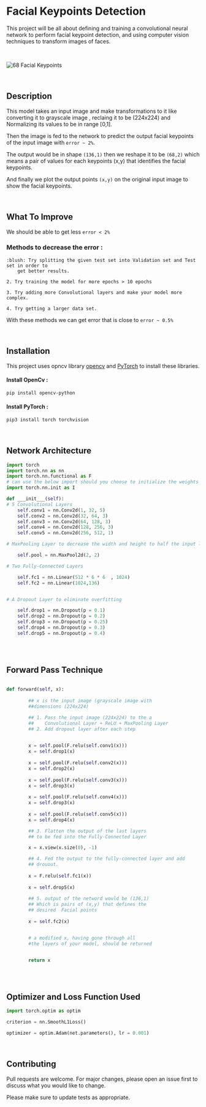 # Facial Keypoints Detection

This project will be all about defining and training a convolutional neural network to perform facial keypoint detection, and using computer vision techniques to transform images of faces.

<br />


![68 Facial Keypoints](https://miro.medium.com/max/1200/1*a6kXOpZQ4abIk0EfIkKOpw.jpeg)


<br />

## Description 

This model takes an input image and make transformations  to it like converting it to grayscale image , reclaing it to be (224x224) and Normalizing its values to be in range [0,1].

Then the image is fed to the network to predict the output facial keypoints of the input image with ````error ~ 2%````.


The output would be in shape ```(136,1)``` then we reshape it to be ```(68,2)``` which means a pair of values for each keypoints (x,y) that identifies the facial keypoints.

And finally we plot the output points ```(x,y)``` on the original input image to show the facial keypoints.

<br />


## What To Improve 

We should be able to get less ```error < 2%``` 

### Methods to decrease the error :
  
    :blush: Try splitting the given test set into Validation set and Test set in order to
        get better results.

    2. Try training the model for more epochs > 10 epochs

    3. Try adding more Convolutional layers and make your model more complex.

    4. Try getting a larger data set.


With these methods we can get error that is close to ```error ~ 0.5%```

<br />

## Installation


This project uses opncv library [opencv](https://pypi.org/project/opencv-python/) and [PyTorch](https://pytorch.org/docs/stable/index.html) to install these libraries.

#### Install OpenCv :
```bash
pip install opencv-python
```
#### Install PyTorch :
```bash
pip3 install torch torchvision

```
<br />

## Network Architecture 

```python
import torch
import torch.nn as nn
import torch.nn.functional as F
# can use the below import should you choose to initialize the weights of your Net
import torch.nn.init as I

def ___init___(self):
# 5 Convolutional Layers 
    self.conv1 = nn.Conv2d(1, 32, 5)
    self.conv2 = nn.Conv2d(32, 64, 3)
    self.conv3 = nn.Conv2d(64, 128, 3)
    self.conv4 = nn.Conv2d(128, 256, 3)
    self.conv5 = nn.Conv2d(256, 512, 1)

# MaxPooling Layer to decrease the width and height to half the input layer

    self.pool = nn.MaxPool2d(2, 2)

# Two Fully-Connected Layers 

    self.fc1 = nn.Linear(512 * 6 * 6  , 1024)
    self.fc2 = nn.Linear(1024,136)


# A Dropout Layer to eliminate overfitting

    self.drop1 = nn.Dropout(p = 0.1)
    self.drop2 = nn.Dropout(p = 0.2)
    self.drop3 = nn.Dropout(p = 0.25)
    self.drop4 = nn.Dropout(p = 0.3)
    self.drop5 = nn.Dropout(p = 0.4)
        
```
<br />

## Forward Pass Technique 

```python

def forward(self, x):
  
        ## x is the input image (grayscale image with
        ##dimensions (224x224)

        ## 1. Pass the input image (224x224) to the a 
        ##    Convolutional Layer + ReLU + MaxPooling Layer
        ## 2. Add dropout layer after each step 

      
        x = self.pool(F.relu(self.conv1(x)))
        x = self.drop1(x)
        
        x = self.pool(F.relu(self.conv2(x)))
        x = self.drop2(x)
        
        x = self.pool(F.relu(self.conv3(x)))
        x = self.drop3(x)
        
        x = self.pool(F.relu(self.conv4(x)))
        x = self.drop3(x)
        
        x = self.pool(F.relu(self.conv5(x)))
        x = self.drop4(x)

        ## 3. Flatten the output of the last layers 
        ## to be fed into the Fully-Connected Layer

        x = x.view(x.size(0), -1)

        ## 4. Fed the output to the fully-connected layer and add 
        ## drouout.
        
        x = F.relu(self.fc1(x))
        
        x = self.drop5(x)
        
        ## 5. output of the netword would be (136,1)
        ## Which is pairs of (x,y) that defines the 
        ## desired  Facial points 
   
        x = self.fc2(x)


        # a modified x, having gone through all 
        #the layers of your model, should be returned


        return x
        
```
<br />

## Optimizer and Loss Function Used 

```python 
import torch.optim as optim

criterion = nn.SmoothL1Loss()

optimizer = optim.Adam(net.parameters(), lr = 0.001)
```

<br />


## Contributing
Pull requests are welcome. For major changes, please open an issue first to discuss what you would like to change.

Please make sure to update tests as appropriate.



